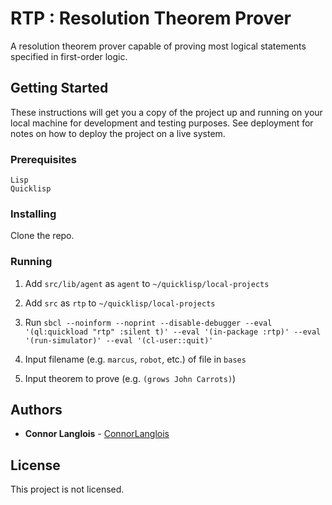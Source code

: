 # RTP : Resolution Theorem Prover

A resolution theorem prover capable of proving most logical statements specified in first-order logic.

## Getting Started

These instructions will get you a copy of the project up and running on your local machine for development and testing purposes. See deployment for notes on how to deploy the project on a live system.

### Prerequisites

```
Lisp
Quicklisp
```

### Installing

Clone the repo.

### Running

1. Add `src/lib/agent` as `agent` to `~/quicklisp/local-projects`

2. Add `src` as `rtp` to `~/quicklisp/local-projects`

3. Run `sbcl --noinform --noprint --disable-debugger --eval '(ql:quickload "rtp" :silent t)' --eval '(in-package :rtp)' --eval '(run-simulator)' --eval '(cl-user::quit)'`

4. Input filename (e.g. `marcus`, `robot`, etc.) of file in `bases`

5. Input theorem to prove (e.g. `(grows John Carrots)`)

## Authors

* **Connor Langlois** - [ConnorLanglois](https://github.com/ConnorLanglois)

## License

This project is not licensed.
